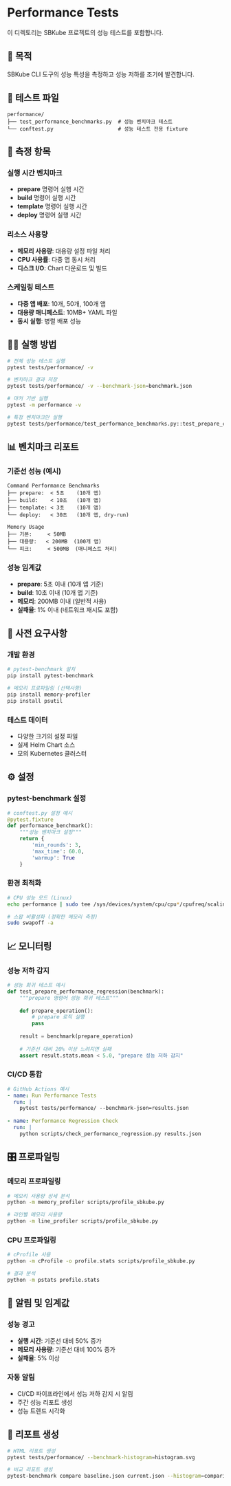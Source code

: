 # Performance Tests

이 디렉토리는 SBKube 프로젝트의 성능 테스트를 포함합니다.

## 🎯 목적

SBKube CLI 도구의 성능 특성을 측정하고 성능 저하를 조기에 발견합니다.

## 📁 테스트 파일

```
performance/
├── test_performance_benchmarks.py  # 성능 벤치마크 테스트
└── conftest.py                     # 성능 테스트 전용 fixture
```

## 🧪 측정 항목

### 실행 시간 벤치마크

- **prepare** 명령어 실행 시간
- **build** 명령어 실행 시간
- **template** 명령어 실행 시간
- **deploy** 명령어 실행 시간

### 리소스 사용량

- **메모리 사용량**: 대용량 설정 파일 처리
- **CPU 사용률**: 다중 앱 동시 처리
- **디스크 I/O**: Chart 다운로드 및 빌드

### 스케일링 테스트

- **다중 앱 배포**: 10개, 50개, 100개 앱
- **대용량 매니페스트**: 10MB+ YAML 파일
- **동시 실행**: 병렬 배포 성능

## 🏃‍♂️ 실행 방법

```bash
# 전체 성능 테스트 실행
pytest tests/performance/ -v

# 벤치마크 결과 저장
pytest tests/performance/ -v --benchmark-json=benchmark.json

# 마커 기반 실행
pytest -m performance -v

# 특정 벤치마크만 실행
pytest tests/performance/test_performance_benchmarks.py::test_prepare_command_performance -v
```

## 📊 벤치마크 리포트

### 기준선 성능 (예시)

```
Command Performance Benchmarks
├── prepare:  < 5초    (10개 앱)
├── build:    < 10초   (10개 앱)  
├── template: < 3초    (10개 앱)
└── deploy:   < 30초   (10개 앱, dry-run)

Memory Usage
├── 기본:     < 50MB
├── 대용량:   < 200MB  (100개 앱)
└── 피크:     < 500MB  (매니페스트 처리)
```

### 성능 임계값

- **prepare**: 5초 이내 (10개 앱 기준)
- **build**: 10초 이내 (10개 앱 기준)
- **메모리**: 200MB 이내 (일반적 사용)
- **실패율**: 1% 이내 (네트워크 재시도 포함)

## 🔧 사전 요구사항

### 개발 환경

```bash
# pytest-benchmark 설치
pip install pytest-benchmark

# 메모리 프로파일링 (선택사항)
pip install memory-profiler
pip install psutil
```

### 테스트 데이터

- 다양한 크기의 설정 파일
- 실제 Helm Chart 소스
- 모의 Kubernetes 클러스터

## ⚙️ 설정

### pytest-benchmark 설정

```python
# conftest.py 설정 예시
@pytest.fixture
def performance_benchmark():
    """성능 벤치마크 설정"""
    return {
        'min_rounds': 3,
        'max_time': 60.0,
        'warmup': True
    }
```

### 환경 최적화

```bash
# CPU 성능 모드 (Linux)
echo performance | sudo tee /sys/devices/system/cpu/cpu*/cpufreq/scaling_governor

# 스왑 비활성화 (정확한 메모리 측정)
sudo swapoff -a
```

## 📈 모니터링

### 성능 저하 감지

```python
# 성능 회귀 테스트 예시
def test_prepare_performance_regression(benchmark):
    """prepare 명령어 성능 회귀 테스트"""
    
    def prepare_operation():
        # prepare 로직 실행
        pass
    
    result = benchmark(prepare_operation)
    
    # 기준선 대비 20% 이상 느려지면 실패
    assert result.stats.mean < 5.0, "prepare 성능 저하 감지"
```

### CI/CD 통합

```yaml
# GitHub Actions 예시
- name: Run Performance Tests
  run: |
    pytest tests/performance/ --benchmark-json=results.json
    
- name: Performance Regression Check
  run: |
    python scripts/check_performance_regression.py results.json
```

## 🎛️ 프로파일링

### 메모리 프로파일링

```bash
# 메모리 사용량 상세 분석
python -m memory_profiler scripts/profile_sbkube.py

# 라인별 메모리 사용량
python -m line_profiler scripts/profile_sbkube.py
```

### CPU 프로파일링

```bash
# cProfile 사용
python -m cProfile -o profile.stats scripts/profile_sbkube.py

# 결과 분석
python -m pstats profile.stats
```

## 🚨 알림 및 임계값

### 성능 경고

- **실행 시간**: 기준선 대비 50% 증가
- **메모리 사용량**: 기준선 대비 100% 증가
- **실패율**: 5% 이상

### 자동 알림

- CI/CD 파이프라인에서 성능 저하 감지 시 알림
- 주간 성능 리포트 생성
- 성능 트렌드 시각화

## 📝 리포트 생성

```bash
# HTML 리포트 생성
pytest tests/performance/ --benchmark-histogram=histogram.svg

# 비교 리포트 생성  
pytest-benchmark compare baseline.json current.json --histogram=comparison.svg
```
